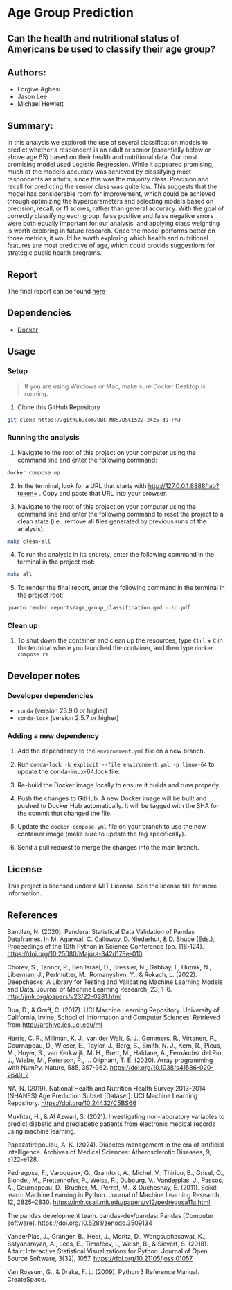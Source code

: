 # Age Group Prediction 
## Can the health and nutritional status of Americans be used to classify their age group?

## Authors:
- Forgive Agbesi
- Jason Lee
- Michael Hewlett

## Summary:
In this analysis we explored the use of several classification models to predict whether a respondent is an adult or senior (essentially below or above age 65) based on their health and nutritional data. Our most promising model used Logistic Regression. While it appeared promising, much of the model’s accuracy was achieved by classifying most respondents as adults, since this was the majority class. Precision and recall for predicting the senior class was quite low. This suggests that the model has considerable room for improvement, which could be achieved through optimizing the hyperparameters and selecting models based on precision, recall, or f1 scores, rather than general accuracy. With the goal of correctly classifying each group, false positive and false negative errors were both equally important for our analysis, and applying class weighting is worth exploring in future research. Once the model performs better on those metrics, it would be worth exploring which health and nutritional features are most predictive of age, which could provide suggestions for strategic public health programs.

## Report
The final report can be found [here](https://github.com/UBC-MDS/DSCI522-2425-39-FMJ/blob/main/reports/age_group_classification.pdf)

## Dependencies
- [Docker](https://www.docker.com)

## Usage

### Setup

>If you are using Windows or Mac, make sure Docker Desktop is running.

1. Clone this GitHub Repository

```bash
git clone https://github.com/UBC-MDS/DSCI522-2425-39-FMJ
```

### Running the analysis

1. Navigate to the root of this project on your computer using the command line and enter the following command:

```bash
docker compose up
```

2. In the terminal, look for a URL that starts with http://127.0.0.1:8888/lab?token= . Copy and paste that URL into your browser.

3. Navigate to the root of this project on your computer using the command line and enter the following command to reset the project to a clean state (i.e., remove all files generated by previous runs of the analysis):

```bash
make clean-all
```

4. To run the analysis in its entirety, enter the following command in the terminal in the project root:
   
```bash
make all
```

5. To render the final report, enter the following command in the terminal in the project root:

```bash
quarto render reports/age_group_classification.qmd --to pdf
```

### Clean up

1. To shut down the container and clean up the resources, type `Ctrl` + `C` in the terminal where you launched the container, and then type `docker compose rm`

## Developer notes

### Developer dependencies
- `conda` (version 23.9.0 or higher)
- `conda-lock` (version 2.5.7 or higher)

### Adding a new dependency
1. Add the dependency to the `environment.yml` file on a new branch.

2. Run `conda-lock -k explicit --file environment.yml -p linux-64` to update the conda-linux-64.lock file.

3. Re-build the Docker image locally to ensure it builds and runs properly.

4. Push the changes to GitHub. A new Docker image will be built and pushed to Docker Hub automatically. It will be tagged with the SHA for the commit that changed the file.

5. Update the `docker-compose.yml` file on your branch to use the new container image (make sure to update the tag specifically).

6. Send a pull request to merge the changes into the main branch.

## License
This project is licensed under a MIT License. See the license file for more information.

## References
Bantilan, N. (2020). Pandera: Statistical Data Validation of Pandas Dataframes. In M. Agarwal, C. Calloway, D. Niederhut, & D. Shupe (Eds.), Proceedings of the 19th Python in Science Conference (pp. 116-124). https://doi.org/10.25080/Majora-342d178e-010

Chorev, S., Tannor, P., Ben Israel, D., Bressler, N., Gabbay, I., Hutnik, N., Liberman, J., Perlmutter, M., Romanyshyn, Y., & Rokach, L. (2022). Deepchecks: A Library for Testing and Validating Machine Learning Models and Data. Journal of Machine Learning Research, 23, 1–6. http://jmlr.org/papers/v23/22-0281.html

Dua, D., & Graff, C. (2017). UCI Machine Learning Repository. University of California, Irvine, School of Information and Computer Sciences. Retrieved from http://archive.ics.uci.edu/ml

Harris, C. R., Millman, K. J., van der Walt, S. J., Gommers, R., Virtanen, P., Cournapeau, D., Wieser, E., Taylor, J., Berg, S., Smith, N. J., Kern, R., Picus, M., Hoyer, S., van Kerkwijk, M. H., Brett, M., Haldane, A., Fernández del Río, J., Wiebe, M., Peterson, P., ... Oliphant, T. E. (2020). Array programming with NumPy. Nature, 585, 357-362. https://doi.org/10.1038/s41586-020-2649-2

NA, N. (2019). National Health and Nutrition Health Survey 2013-2014 (NHANES) Age Prediction Subset [Dataset]. UCI Machine Learning Repository. https://doi.org/10.24432/C5BS66

Mukhtar, H., & Al Azwari, S. (2021). Investigating non-laboratory variables to predict diabetic and prediabetic patients from electronic medical records using machine learning.

Papazafiropoulou, A. K. (2024). Diabetes management in the era of artificial intelligence. Archives of Medical Sciences: Atherosclerotic Diseases, 9, e122–e128.

Pedregosa, F., Varoquaux, G., Gramfort, A., Michel, V., Thirion, B., Grisel, O., Blondel, M., Prettenhofer, P., Weiss, R., Dubourg, V., Vanderplas, J., Passos, A., Cournapeau, D., Brucher, M., Perrot, M., & Duchesnay, É. (2011). Scikit-learn: Machine Learning in Python. Journal of Machine Learning Research, 12, 2825–2830. https://jmlr.csail.mit.edu/papers/v12/pedregosa11a.html

The pandas development team. pandas-dev/pandas: Pandas [Computer software]. https://doi.org/10.5281/zenodo.3509134

VanderPlas, J., Granger, B., Heer, J., Moritz, D., Wongsuphasawat, K., Satyanarayan, A., Lees, E., Timofeev, I., Welsh, B., & Sievert, S. (2018). Altair: Interactive Statistical Visualizations for Python. Journal of Open Source Software, 3(32), 1057. https://doi.org/10.21105/joss.01057

Van Rossum, G., & Drake, F. L. (2009). Python 3 Reference Manual. CreateSpace.
